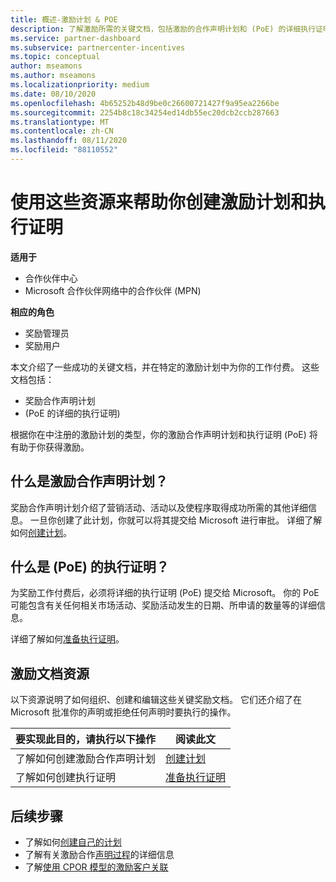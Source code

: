 ```yaml
---
title: 概述-激励计划 & POE
description: 了解激励所需的关键文档，包括激励的合作声明计划和 (PoE) 的详细执行证明。
ms.service: partner-dashboard
ms.subservice: partnercenter-incentives
ms.topic: conceptual
author: mseamons
ms.author: mseamons
ms.localizationpriority: medium
ms.date: 08/10/2020
ms.openlocfilehash: 4b65252b48d9be0c26600721427f9a95ea2266be
ms.sourcegitcommit: 2254b8c18c34254ed14db55ec20dcb2ccb287663
ms.translationtype: MT
ms.contentlocale: zh-CN
ms.lasthandoff: 08/11/2020
ms.locfileid: "88110552"
---
```

# <a name="use-these-resources-to-help-you-create-incentives-plans-and-proofs-of-execution"></a>使用这些资源来帮助你创建激励计划和执行证明

**适用于**

- 合作伙伴中心
- Microsoft 合作伙伴网络中的合作伙伴 (MPN) 

**相应的角色**

- 奖励管理员
- 奖励用户

本文介绍了一些成功的关键文档，并在特定的激励计划中为你的工作付费。 这些文档包括：

- 奖励合作声明计划
-  (PoE 的详细的执行证明) 

根据你在中注册的激励计划的类型，你的激励合作声明计划和执行证明 (PoE) 将有助于你获得激励。

## <a name="what-is-an-incentives-co-op-claims-plan"></a>什么是激励合作声明计划？

奖励合作声明计划介绍了营销活动、活动以及使程序取得成功所需的其他详细信息。 一旦你创建了此计划，你就可以将其提交给 Microsoft 进行审批。 详细了解如何[创建计划](incentives-create-your-plan.md)。

## <a name="what-is-a-proof-of-execution-poe"></a>什么是 (PoE) 的执行证明？

为奖励工作付费后，必须将详细的执行证明 (PoE) 提交给 Microsoft。 你的 PoE 可能包含有关任何相关市场活动、奖励活动发生的日期、所申请的数量等的详细信息。 

详细了解如何[准备执行证明](incentives-prepare-your-proof-of-execution.md)。

## <a name="incentives-document-resources"></a>激励文档资源

以下资源说明了如何组织、创建和编辑这些关键奖励文档。 它们还介绍了在 Microsoft 批准你的声明或拒绝任何声明时要执行的操作。

|  **要实现此目的，请执行以下操作**  |  **阅读此文**  |
|--------------|-----------|
| 了解如何创建激励合作声明计划 | [创建计划](incentives-create-your-plan.md)  |
了解如何创建执行证明 | [准备执行证明](incentives-prepare-your-proof-of-execution.md)  |

## <a name="next-steps"></a>后续步骤

- 了解如何[创建自己的计划](incentives-create-your-plan.md)
- 了解有关激励合作[声明过程](claims-overview.md)的详细信息
- 了解[使用 CPOR 模型的激励客户关联](submit-osa-claim.md)